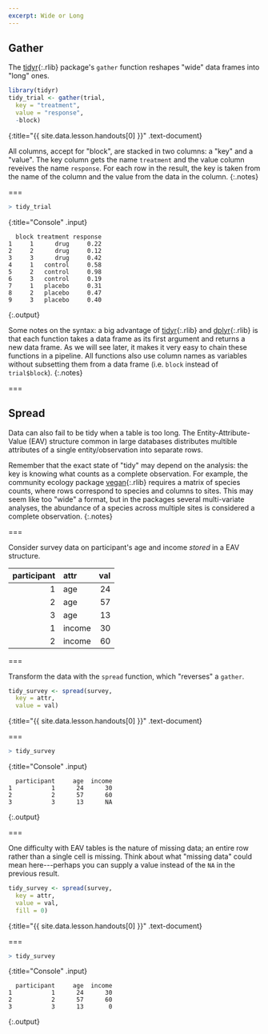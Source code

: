 ```yaml
---
excerpt: Wide or Long
---
```


## Gather

The [tidyr](){:.rlib} package's `gather` function reshapes "wide" data frames
into "long" ones.



~~~r
library(tidyr)
tidy_trial <- gather(trial,
  key = "treatment",
  value = "response",
  -block)
~~~
{:title="{{ site.data.lesson.handouts[0] }}" .text-document}


All columns, accept for "block", are stacked in two columns: a "key" and a
"value". The key column gets the name `treatment` and the value column reveives
the name `response`. For each row in the result, the key is taken from the name
of the column and the value from the data in the column.
{:.notes}

===



~~~r
> tidy_trial
~~~
{:title="Console" .input}


~~~
  block treatment response
1     1      drug     0.22
2     2      drug     0.12
3     3      drug     0.42
4     1   control     0.58
5     2   control     0.98
6     3   control     0.19
7     1   placebo     0.31
8     2   placebo     0.47
9     3   placebo     0.40
~~~
{:.output}


Some notes on the syntax: a big advantage of [tidyr](){:.rlib} and
[dplyr](){:.rlib} is that each function takes a data frame as its first argument
and returns a new data frame. As we will see later, it makes it very easy to
chain these functions in a pipeline. All functions also use column names as
variables without subsetting them from a data frame (i.e. `block` instead of
`trial$block`).
{:.notes}

===

## Spread

Data can also fail to be tidy when a table is too long. The
Entity-Attribute-Value (EAV) structure common in large databases distributes
multible attributes of a single entity/observation into separate rows.

Remember that the exact state of "tidy" may depend on the analysis: the key is
knowing what counts as a complete observation. For example, the community
ecology package [vegan](){:.rlib} requires a matrix of species counts, where
rows correspond to species and columns to sites. This may seem like too "wide" a
format, but in the packages several multi-variate analyses, the abundance of a
species across multiple sites is considered a complete observation.
{:.notes}

===

Consider survey data on participant's age and income *stored* in a EAV
structure.



| participant|attr   | val|
|-----------:|:------|---:|
|           1|age    |  24|
|           2|age    |  57|
|           3|age    |  13|
|           1|income |  30|
|           2|income |  60|



===

Transform the data with the `spread` function, which "reverses" a `gather`.



~~~r
tidy_survey <- spread(survey,
  key = attr,
  value = val)
~~~
{:title="{{ site.data.lesson.handouts[0] }}" .text-document}


===



~~~r
> tidy_survey
~~~
{:title="Console" .input}


~~~
  participant     age  income
1           1      24      30
2           2      57      60
3           3      13      NA
~~~
{:.output}



===

One difficulty with EAV tables is the nature of missing data; an entire row
rather than a single cell is missing. Think about what "missing data" could mean
here---perhaps you can supply a value instead of the `NA` in the previous
result.



~~~r
tidy_survey <- spread(survey,
  key = attr,
  value = val,
  fill = 0)
~~~
{:title="{{ site.data.lesson.handouts[0] }}" .text-document}


===



~~~r
> tidy_survey
~~~
{:title="Console" .input}


~~~
  participant     age  income
1           1      24      30
2           2      57      60
3           3      13       0
~~~
{:.output}


